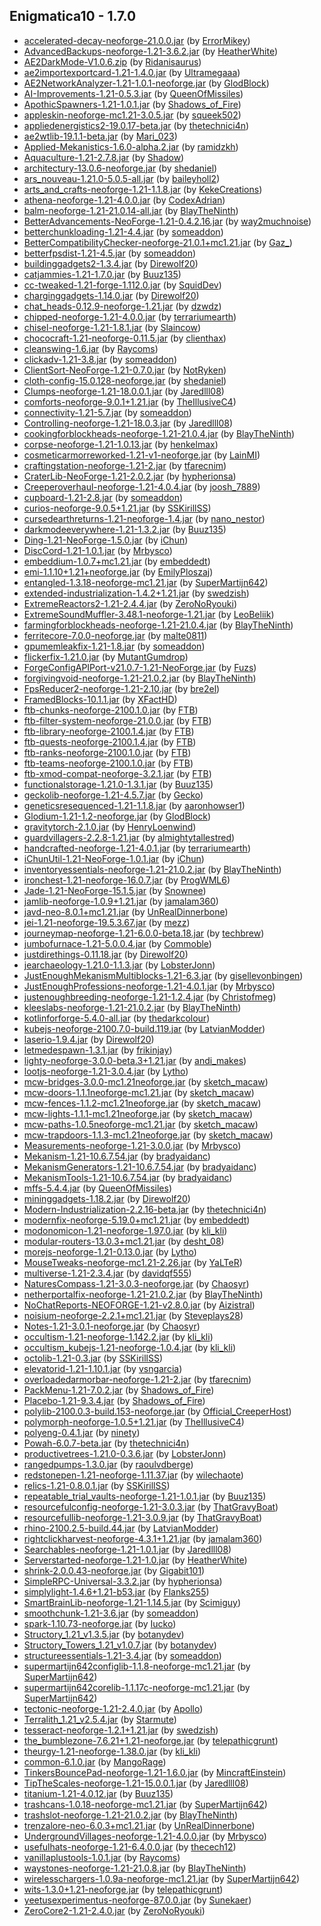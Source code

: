 ## Enigmatica10 - 1.7.0

  * [accelerated-decay-neoforge-21.0.0.jar](https://www.curseforge.com/minecraft/mc-mods/accelerated-decay/files/5433036) (by [ErrorMikey](https://www.curseforge.com/members/ErrorMikey/projects))
  * [AdvancedBackups-neoforge-1.21-3.6.2.jar](https://www.curseforge.com/minecraft/mc-mods/advanced-backups/files/5468507) (by [HeatherWhite](https://www.curseforge.com/members/HeatherWhite/projects))
  * [AE2DarkMode-V1.0.6.zip](https://www.curseforge.com/minecraft/texture-packs/ae2-dark-mode/files/5520011) (by [Ridanisaurus](https://www.curseforge.com/members/Ridanisaurus/projects))
  * [ae2importexportcard-1.21-1.4.0.jar](https://www.curseforge.com/minecraft/mc-mods/ae2-import-export-card/files/5577253) (by [Ultramegaaa](https://www.curseforge.com/members/Ultramegaaa/projects))
  * [AE2NetworkAnalyzer-1.21-1.0.1-neoforge.jar](https://www.curseforge.com/minecraft/mc-mods/ae2-network-analyser/files/5491820) (by [GlodBlock](https://www.curseforge.com/members/GlodBlock/projects))
  * [AI-Improvements-1.21-0.5.3.jar](https://www.curseforge.com/minecraft/mc-mods/ai-improvements/files/5426792) (by [QueenOfMissiles](https://www.curseforge.com/members/QueenOfMissiles/projects))
  * [ApothicSpawners-1.21-1.0.1.jar](https://www.curseforge.com/minecraft/mc-mods/apothic-spawners/files/5516328) (by [Shadows_of_Fire](https://www.curseforge.com/members/Shadows_of_Fire/projects))
  * [appleskin-neoforge-mc1.21-3.0.5.jar](https://www.curseforge.com/minecraft/mc-mods/appleskin/files/5586600) (by [squeek502](https://www.curseforge.com/members/squeek502/projects))
  * [appliedenergistics2-19.0.17-beta.jar](https://www.curseforge.com/minecraft/mc-mods/applied-energistics-2/files/5571535) (by [thetechnici4n](https://www.curseforge.com/members/thetechnici4n/projects))
  * [ae2wtlib-19.1.1-beta.jar](https://www.curseforge.com/minecraft/mc-mods/applied-energistics-2-wireless-terminals/files/5574380) (by [Mari_023](https://www.curseforge.com/members/Mari_023/projects))
  * [Applied-Mekanistics-1.6.0-alpha.2.jar](https://www.curseforge.com/minecraft/mc-mods/applied-mekanistics/files/5564115) (by [ramidzkh](https://www.curseforge.com/members/ramidzkh/projects))
  * [Aquaculture-1.21-2.7.8.jar](https://www.curseforge.com/minecraft/mc-mods/aquaculture/files/5584034) (by [Shadow](https://www.curseforge.com/members/Shadow/projects))
  * [architectury-13.0.6-neoforge.jar](https://www.curseforge.com/minecraft/mc-mods/architectury-api/files/5553800) (by [shedaniel](https://www.curseforge.com/members/shedaniel/projects))
  * [ars_nouveau-1.21.0-5.0.5-all.jar](https://www.curseforge.com/minecraft/mc-mods/ars-nouveau/files/5582488) (by [baileyholl2](https://www.curseforge.com/members/baileyholl2/projects))
  * [arts_and_crafts-neoforge-1.21-1.1.8.jar](https://www.curseforge.com/minecraft/mc-mods/artsandcrafts/files/5579915) (by [KekeCreations](https://www.curseforge.com/members/KekeCreations/projects))
  * [athena-neoforge-1.21-4.0.0.jar](https://www.curseforge.com/minecraft/mc-mods/athena/files/5431579) (by [CodexAdrian](https://www.curseforge.com/members/CodexAdrian/projects))
  * [balm-neoforge-1.21-21.0.14-all.jar](https://www.curseforge.com/minecraft/mc-mods/balm/files/5525369) (by [BlayTheNinth](https://www.curseforge.com/members/BlayTheNinth/projects))
  * [BetterAdvancements-NeoForge-1.21-0.4.2.16.jar](https://www.curseforge.com/minecraft/mc-mods/better-advancements/files/5511371) (by [way2muchnoise](https://www.curseforge.com/members/way2muchnoise/projects))
  * [betterchunkloading-1.21-4.4.jar](https://www.curseforge.com/minecraft/mc-mods/better-chunk-loading-forge-fabric/files/5527053) (by [someaddon](https://www.curseforge.com/members/someaddon/projects))
  * [BetterCompatibilityChecker-neoforge-21.0.1+mc1.21.jar](https://www.curseforge.com/minecraft/mc-mods/better-compatibility-checker/files/5432277) (by [Gaz_](https://www.curseforge.com/members/Gaz_/projects))
  * [betterfpsdist-1.21-4.5.jar](https://www.curseforge.com/minecraft/mc-mods/better-fps-render-distance/files/5508729) (by [someaddon](https://www.curseforge.com/members/someaddon/projects))
  * [buildinggadgets2-1.3.4.jar](https://www.curseforge.com/minecraft/mc-mods/building-gadgets/files/5576316) (by [Direwolf20](https://www.curseforge.com/members/Direwolf20/projects))
  * [catjammies-1.21-1.7.0.jar](https://www.curseforge.com/minecraft/mc-mods/cat-jammies/files/5573900) (by [Buuz135](https://www.curseforge.com/members/Buuz135/projects))
  * [cc-tweaked-1.21-forge-1.112.0.jar](https://www.curseforge.com/minecraft/mc-mods/cc-tweaked/files/5583001) (by [SquidDev](https://www.curseforge.com/members/SquidDev/projects))
  * [charginggadgets-1.14.0.jar](https://www.curseforge.com/minecraft/mc-mods/charging-gadgets/files/5450580) (by [Direwolf20](https://www.curseforge.com/members/Direwolf20/projects))
  * [chat_heads-0.12.9-neoforge-1.21.jar](https://www.curseforge.com/minecraft/mc-mods/chat-heads/files/5577387) (by [dzwdz](https://www.curseforge.com/members/dzwdz/projects))
  * [chipped-neoforge-1.21-4.0.0.jar](https://www.curseforge.com/minecraft/mc-mods/chipped/files/5506938) (by [terrariumearth](https://www.curseforge.com/members/terrariumearth/projects))
  * [chisel-neoforge-1.21-1.8.1.jar](https://www.curseforge.com/minecraft/mc-mods/chisel-reborn/files/5493819) (by [Slaincow](https://www.curseforge.com/members/Slaincow/projects))
  * [chococraft-1.21-neoforge-0.11.5.jar](https://www.curseforge.com/minecraft/mc-mods/chococraft/files/5534580) (by [clienthax](https://www.curseforge.com/members/clienthax/projects))
  * [cleanswing-1.6.jar](https://www.curseforge.com/minecraft/mc-mods/clean-swing-through-grass/files/5481920) (by [Raycoms](https://www.curseforge.com/members/Raycoms/projects))
  * [clickadv-1.21-3.8.jar](https://www.curseforge.com/minecraft/mc-mods/clickable-advancements/files/5551404) (by [someaddon](https://www.curseforge.com/members/someaddon/projects))
  * [ClientSort-NeoForge-1.21-0.7.0.jar](https://www.curseforge.com/minecraft/mc-mods/clientsort/files/5515901) (by [NotRyken](https://www.curseforge.com/members/NotRyken/projects))
  * [cloth-config-15.0.128-neoforge.jar](https://www.curseforge.com/minecraft/mc-mods/cloth-config/files/5553805) (by [shedaniel](https://www.curseforge.com/members/shedaniel/projects))
  * [Clumps-neoforge-1.21-18.0.0.1.jar](https://www.curseforge.com/minecraft/mc-mods/clumps/files/5430025) (by [Jaredlll08](https://www.curseforge.com/members/Jaredlll08/projects))
  * [comforts-neoforge-9.0.1+1.21.jar](https://www.curseforge.com/minecraft/mc-mods/comforts/files/5579886) (by [TheIllusiveC4](https://www.curseforge.com/members/TheIllusiveC4/projects))
  * [connectivity-1.21-5.7.jar](https://www.curseforge.com/minecraft/mc-mods/connectivity/files/5513995) (by [someaddon](https://www.curseforge.com/members/someaddon/projects))
  * [Controlling-neoforge-1.21-18.0.3.jar](https://www.curseforge.com/minecraft/mc-mods/controlling/files/5582556) (by [Jaredlll08](https://www.curseforge.com/members/Jaredlll08/projects))
  * [cookingforblockheads-neoforge-1.21-21.0.4.jar](https://www.curseforge.com/minecraft/mc-mods/cooking-for-blockheads/files/5500784) (by [BlayTheNinth](https://www.curseforge.com/members/BlayTheNinth/projects))
  * [corpse-neoforge-1.21-1.0.13.jar](https://www.curseforge.com/minecraft/mc-mods/corpse/files/5425065) (by [henkelmax](https://www.curseforge.com/members/henkelmax/projects))
  * [cosmeticarmorreworked-1.21-v1-neoforge.jar](https://www.curseforge.com/minecraft/mc-mods/cosmetic-armor-reworked/files/5427303) (by [LainMI](https://www.curseforge.com/members/LainMI/projects))
  * [craftingstation-neoforge-1.21-2.jar](https://www.curseforge.com/minecraft/mc-mods/crafting-station/files/5569165) (by [tfarecnim](https://www.curseforge.com/members/tfarecnim/projects))
  * [CraterLib-NeoForge-1.21-2.0.2.jar](https://www.curseforge.com/minecraft/mc-mods/craterlib/files/5574063) (by [hypherionsa](https://www.curseforge.com/members/hypherionsa/projects))
  * [Creeperoverhaul-neoforge-1.21-4.0.4.jar](https://www.curseforge.com/minecraft/mc-mods/creeper-overhaul/files/5512249) (by [joosh_7889](https://www.curseforge.com/members/joosh_7889/projects))
  * [cupboard-1.21-2.8.jar](https://www.curseforge.com/minecraft/mc-mods/cupboard/files/5570763) (by [someaddon](https://www.curseforge.com/members/someaddon/projects))
  * [curios-neoforge-9.0.5+1.21.jar](https://www.curseforge.com/minecraft/mc-mods/curios-continuation/files/5546342) (by [SSKirillSS](https://www.curseforge.com/members/SSKirillSS/projects))
  * [cursedearthreturns-1.21-neoforge-1.4.jar](https://www.curseforge.com/minecraft/mc-mods/cursed-earth-returns/files/5508832) (by [nano_nestor](https://www.curseforge.com/members/nano_nestor/projects))
  * [darkmodeeverywhere-1.21-1.3.2.jar](https://www.curseforge.com/minecraft/mc-mods/dark-mode-everywhere/files/5574828) (by [Buuz135](https://www.curseforge.com/members/Buuz135/projects))
  * [Ding-1.21-NeoForge-1.5.0.jar](https://www.curseforge.com/minecraft/mc-mods/ding/files/5478493) (by [iChun](https://www.curseforge.com/members/iChun/projects))
  * [DiscCord-1.21-1.0.1.jar](https://www.curseforge.com/minecraft/mc-mods/disccord/files/5584834) (by [Mrbysco](https://www.curseforge.com/members/Mrbysco/projects))
  * [embeddium-1.0.7+mc1.21.jar](https://www.curseforge.com/minecraft/mc-mods/embeddium/files/5556146) (by [embeddedt](https://www.curseforge.com/members/embeddedt/projects))
  * [emi-1.1.10+1.21+neoforge.jar](https://www.curseforge.com/minecraft/mc-mods/emi/files/5497461) (by [EmilyPloszaj](https://www.curseforge.com/members/EmilyPloszaj/projects))
  * [entangled-1.3.18-neoforge-mc1.21.jar](https://www.curseforge.com/minecraft/mc-mods/entangled/files/5547026) (by [SuperMartijn642](https://www.curseforge.com/members/SuperMartijn642/projects))
  * [extended-industrialization-1.4.2+1.21.jar](https://www.curseforge.com/minecraft/mc-mods/extended-industrialization/files/5581641) (by [swedzish](https://www.curseforge.com/members/swedzish/projects))
  * [ExtremeReactors2-1.21-2.4.4.jar](https://www.curseforge.com/minecraft/mc-mods/extreme-reactors/files/5538095) (by [ZeroNoRyouki](https://www.curseforge.com/members/ZeroNoRyouki/projects))
  * [ExtremeSoundMuffler-3.48.1-neoforge-1.21.jar](https://www.curseforge.com/minecraft/mc-mods/extreme-sound-muffler/files/5578312) (by [LeoBeliik](https://www.curseforge.com/members/LeoBeliik/projects))
  * [farmingforblockheads-neoforge-1.21-21.0.4.jar](https://www.curseforge.com/minecraft/mc-mods/farming-for-blockheads/files/5508040) (by [BlayTheNinth](https://www.curseforge.com/members/BlayTheNinth/projects))
  * [ferritecore-7.0.0-neoforge.jar](https://www.curseforge.com/minecraft/mc-mods/ferritecore/files/5434178) (by [malte0811](https://www.curseforge.com/members/malte0811/projects))
  * [gpumemleakfix-1.21-1.8.jar](https://www.curseforge.com/minecraft/mc-mods/fix-gpu-memory-leak/files/5513549) (by [someaddon](https://www.curseforge.com/members/someaddon/projects))
  * [flickerfix-1.21.0.jar](https://www.curseforge.com/minecraft/mc-mods/flickerfix/files/5424859) (by [MutantGumdrop](https://www.curseforge.com/members/MutantGumdrop/projects))
  * [ForgeConfigAPIPort-v21.0.7-1.21-NeoForge.jar](https://www.curseforge.com/minecraft/mc-mods/forge-config-api-port-fabric/files/5577288) (by [Fuzs](https://www.curseforge.com/members/Fuzs/projects))
  * [forgivingvoid-neoforge-1.21-21.0.2.jar](https://www.curseforge.com/minecraft/mc-mods/forgiving-void/files/5426975) (by [BlayTheNinth](https://www.curseforge.com/members/BlayTheNinth/projects))
  * [FpsReducer2-neoforge-1.21-2.10.jar](https://www.curseforge.com/minecraft/mc-mods/fps-reducer/files/5561051) (by [bre2el](https://www.curseforge.com/members/bre2el/projects))
  * [FramedBlocks-10.1.1.jar](https://www.curseforge.com/minecraft/mc-mods/framedblocks/files/5575009) (by [XFactHD](https://www.curseforge.com/members/XFactHD/projects))
  * [ftb-chunks-neoforge-2100.1.0.jar](https://www.curseforge.com/minecraft/mc-mods/ftb-chunks-forge/files/5448646) (by [FTB](https://www.curseforge.com/members/FTB/projects))
  * [ftb-filter-system-neoforge-21.0.0.jar](https://www.curseforge.com/minecraft/mc-mods/ftb-filter-system/files/5584360) (by [FTB](https://www.curseforge.com/members/FTB/projects))
  * [ftb-library-neoforge-2100.1.4.jar](https://www.curseforge.com/minecraft/mc-mods/ftb-library-forge/files/5583834) (by [FTB](https://www.curseforge.com/members/FTB/projects))
  * [ftb-quests-neoforge-2100.1.4.jar](https://www.curseforge.com/minecraft/mc-mods/ftb-quests-forge/files/5543248) (by [FTB](https://www.curseforge.com/members/FTB/projects))
  * [ftb-ranks-neoforge-2100.1.0.jar](https://www.curseforge.com/minecraft/mc-mods/ftb-ranks-forge/files/5444606) (by [FTB](https://www.curseforge.com/members/FTB/projects))
  * [ftb-teams-neoforge-2100.1.0.jar](https://www.curseforge.com/minecraft/mc-mods/ftb-teams-forge/files/5448371) (by [FTB](https://www.curseforge.com/members/FTB/projects))
  * [ftb-xmod-compat-neoforge-3.2.1.jar](https://www.curseforge.com/minecraft/mc-mods/ftb-xmod-compat/files/5494734) (by [FTB](https://www.curseforge.com/members/FTB/projects))
  * [functionalstorage-1.21.0-1.3.1.jar](https://www.curseforge.com/minecraft/mc-mods/functional-storage/files/5545676) (by [Buuz135](https://www.curseforge.com/members/Buuz135/projects))
  * [geckolib-neoforge-1.21-4.5.7.jar](https://www.curseforge.com/minecraft/mc-mods/geckolib/files/5544221) (by [Gecko](https://www.curseforge.com/members/Gecko/projects))
  * [geneticsresequenced-1.21-1.1.8.jar](https://www.curseforge.com/minecraft/mc-mods/genetics-resequenced/files/5573523) (by [aaronhowser1](https://www.curseforge.com/members/aaronhowser1/projects))
  * [Glodium-1.21-1.2-neoforge.jar](https://www.curseforge.com/minecraft/mc-mods/glodium/files/5491696) (by [GlodBlock](https://www.curseforge.com/members/GlodBlock/projects))
  * [gravitytorch-2.1.0.jar](https://www.curseforge.com/minecraft/mc-mods/gravity-torch/files/5581261) (by [HenryLoenwind](https://www.curseforge.com/members/HenryLoenwind/projects))
  * [guardvillagers-2.2.8-1.21.jar](https://www.curseforge.com/minecraft/mc-mods/guard-villagers/files/5552800) (by [almightytallestred](https://www.curseforge.com/members/almightytallestred/projects))
  * [handcrafted-neoforge-1.21-4.0.1.jar](https://www.curseforge.com/minecraft/mc-mods/handcrafted/files/5436875) (by [terrariumearth](https://www.curseforge.com/members/terrariumearth/projects))
  * [iChunUtil-1.21-NeoForge-1.0.1.jar](https://www.curseforge.com/minecraft/mc-mods/ichunutil/files/5573819) (by [iChun](https://www.curseforge.com/members/iChun/projects))
  * [inventoryessentials-neoforge-1.21-21.0.2.jar](https://www.curseforge.com/minecraft/mc-mods/inventory-essentials/files/5426948) (by [BlayTheNinth](https://www.curseforge.com/members/BlayTheNinth/projects))
  * [ironchest-1.21-neoforge-16.0.7.jar](https://www.curseforge.com/minecraft/mc-mods/iron-chests/files/5491156) (by [ProgWML6](https://www.curseforge.com/members/ProgWML6/projects))
  * [Jade-1.21-NeoForge-15.1.5.jar](https://www.curseforge.com/minecraft/mc-mods/jade/files/5572926) (by [Snownee](https://www.curseforge.com/members/Snownee/projects))
  * [jamlib-neoforge-1.0.9+1.21.jar](https://www.curseforge.com/minecraft/mc-mods/jamlib/files/5427400) (by [jamalam360](https://www.curseforge.com/members/jamalam360/projects))
  * [javd-neo-8.0.1+mc1.21.jar](https://www.curseforge.com/minecraft/mc-mods/javd/files/5557431) (by [UnRealDinnerbone](https://www.curseforge.com/members/UnRealDinnerbone/projects))
  * [jei-1.21-neoforge-19.5.3.67.jar](https://www.curseforge.com/minecraft/mc-mods/jei/files/5583523) (by [mezz](https://www.curseforge.com/members/mezz/projects))
  * [journeymap-neoforge-1.21-6.0.0-beta.18.jar](https://www.curseforge.com/minecraft/mc-mods/journeymap/files/5541925) (by [techbrew](https://www.curseforge.com/members/techbrew/projects))
  * [jumbofurnace-1.21-5.0.0.4.jar](https://www.curseforge.com/minecraft/mc-mods/jumbo-furnace/files/5548945) (by [Commoble](https://www.curseforge.com/members/Commoble/projects))
  * [justdirethings-0.11.18.jar](https://www.curseforge.com/minecraft/mc-mods/just-dire-things/files/5573319) (by [Direwolf20](https://www.curseforge.com/members/Direwolf20/projects))
  * [jearchaeology-1.21.0-1.1.3.jar](https://www.curseforge.com/minecraft/mc-mods/just-enough-archaeology/files/5576916) (by [LobsterJonn](https://www.curseforge.com/members/LobsterJonn/projects))
  * [JustEnoughMekanismMultiblocks-1.21-6.3.jar](https://www.curseforge.com/minecraft/mc-mods/just-enough-mekanism-multiblocks/files/5553567) (by [gisellevonbingen](https://www.curseforge.com/members/gisellevonbingen/projects))
  * [JustEnoughProfessions-neoforge-1.21-4.0.1.jar](https://www.curseforge.com/minecraft/mc-mods/just-enough-professions-jep/files/5539090) (by [Mrbysco](https://www.curseforge.com/members/Mrbysco/projects))
  * [justenoughbreeding-neoforge-1.21-1.2.4.jar](https://www.curseforge.com/minecraft/mc-mods/justenoughbreeding/files/5457195) (by [Christofmeg](https://www.curseforge.com/members/Christofmeg/projects))
  * [kleeslabs-neoforge-1.21-21.0.2.jar](https://www.curseforge.com/minecraft/mc-mods/kleeslabs/files/5426924) (by [BlayTheNinth](https://www.curseforge.com/members/BlayTheNinth/projects))
  * [kotlinforforge-5.4.0-all.jar](https://www.curseforge.com/minecraft/mc-mods/kotlin-for-forge/files/5521840) (by [thedarkcolour](https://www.curseforge.com/members/thedarkcolour/projects))
  * [kubejs-neoforge-2100.7.0-build.119.jar](https://www.curseforge.com/minecraft/mc-mods/kubejs/files/5580858) (by [LatvianModder](https://www.curseforge.com/members/LatvianModder/projects))
  * [laserio-1.9.4.jar](https://www.curseforge.com/minecraft/mc-mods/laserio/files/5576108) (by [Direwolf20](https://www.curseforge.com/members/Direwolf20/projects))
  * [letmedespawn-1.3.1.jar](https://www.curseforge.com/minecraft/mc-mods/let-me-despawn/files/5574556) (by [frikinjay](https://www.curseforge.com/members/frikinjay/projects))
  * [lighty-neoforge-3.0.0-beta.3+1.21.jar](https://www.curseforge.com/minecraft/mc-mods/lighty/files/5425044) (by [andi_makes](https://www.curseforge.com/members/andi_makes/projects))
  * [lootjs-neoforge-1.21-3.0.4.jar](https://www.curseforge.com/minecraft/mc-mods/lootjs/files/5564136) (by [Lytho](https://www.curseforge.com/members/Lytho/projects))
  * [mcw-bridges-3.0.0-mc1.21neoforge.jar](https://www.curseforge.com/minecraft/mc-mods/macaws-bridges/files/5465228) (by [sketch_macaw](https://www.curseforge.com/members/sketch_macaw/projects))
  * [mcw-doors-1.1.1neoforge-mc1.21.jar](https://www.curseforge.com/minecraft/mc-mods/macaws-doors/files/5439155) (by [sketch_macaw](https://www.curseforge.com/members/sketch_macaw/projects))
  * [mcw-fences-1.1.2-mc1.21neoforge.jar](https://www.curseforge.com/minecraft/mc-mods/macaws-fences-and-walls/files/5442175) (by [sketch_macaw](https://www.curseforge.com/members/sketch_macaw/projects))
  * [mcw-lights-1.1.1-mc1.21neoforge.jar](https://www.curseforge.com/minecraft/mc-mods/macaws-lights-and-lamps/files/5473578) (by [sketch_macaw](https://www.curseforge.com/members/sketch_macaw/projects))
  * [mcw-paths-1.0.5neoforge-mc1.21.jar](https://www.curseforge.com/minecraft/mc-mods/macaws-paths-and-pavings/files/5430735) (by [sketch_macaw](https://www.curseforge.com/members/sketch_macaw/projects))
  * [mcw-trapdoors-1.1.3-mc1.21neoforge.jar](https://www.curseforge.com/minecraft/mc-mods/macaws-trapdoors/files/5431123) (by [sketch_macaw](https://www.curseforge.com/members/sketch_macaw/projects))
  * [Measurements-neoforge-1.21-3.0.0.jar](https://www.curseforge.com/minecraft/mc-mods/measurements/files/5435858) (by [Mrbysco](https://www.curseforge.com/members/Mrbysco/projects))
  * [Mekanism-1.21-10.6.7.54.jar](https://www.curseforge.com/minecraft/mc-mods/mekanism/files/5574951) (by [bradyaidanc](https://www.curseforge.com/members/bradyaidanc/projects))
  * [MekanismGenerators-1.21-10.6.7.54.jar](https://www.curseforge.com/minecraft/mc-mods/mekanism-generators/files/5574954) (by [bradyaidanc](https://www.curseforge.com/members/bradyaidanc/projects))
  * [MekanismTools-1.21-10.6.7.54.jar](https://www.curseforge.com/minecraft/mc-mods/mekanism-tools/files/5574955) (by [bradyaidanc](https://www.curseforge.com/members/bradyaidanc/projects))
  * [mffs-5.4.4.jar](https://www.curseforge.com/minecraft/mc-mods/mffs/files/5475469) (by [QueenOfMissiles](https://www.curseforge.com/members/QueenOfMissiles/projects))
  * [mininggadgets-1.18.2.jar](https://www.curseforge.com/minecraft/mc-mods/mining-gadgets/files/5547584) (by [Direwolf20](https://www.curseforge.com/members/Direwolf20/projects))
  * [Modern-Industrialization-2.2.16-beta.jar](https://www.curseforge.com/minecraft/mc-mods/modern-industrialization/files/5585300) (by [thetechnici4n](https://www.curseforge.com/members/thetechnici4n/projects))
  * [modernfix-neoforge-5.19.0+mc1.21.jar](https://www.curseforge.com/minecraft/mc-mods/modernfix/files/5569656) (by [embeddedt](https://www.curseforge.com/members/embeddedt/projects))
  * [modonomicon-1.21-neoforge-1.97.0.jar](https://www.curseforge.com/minecraft/mc-mods/modonomicon/files/5583404) (by [kli_kli](https://www.curseforge.com/members/kli_kli/projects))
  * [modular-routers-13.0.3+mc1.21.jar](https://www.curseforge.com/minecraft/mc-mods/modular-routers/files/5561836) (by [desht_08](https://www.curseforge.com/members/desht_08/projects))
  * [morejs-neoforge-1.21-0.13.0.jar](https://www.curseforge.com/minecraft/mc-mods/morejs/files/5568771) (by [Lytho](https://www.curseforge.com/members/Lytho/projects))
  * [MouseTweaks-neoforge-mc1.21-2.26.jar](https://www.curseforge.com/minecraft/mc-mods/mouse-tweaks/files/5437296) (by [YaLTeR](https://www.curseforge.com/members/YaLTeR/projects))
  * [multiverse-1.21-2.3.4.jar](https://www.curseforge.com/minecraft/mc-mods/multiverse/files/5525918) (by [davidqf555](https://www.curseforge.com/members/davidqf555/projects))
  * [NaturesCompass-1.21-3.0.3-neoforge.jar](https://www.curseforge.com/minecraft/mc-mods/natures-compass/files/5474686) (by [Chaosyr](https://www.curseforge.com/members/Chaosyr/projects))
  * [netherportalfix-neoforge-1.21-21.0.2.jar](https://www.curseforge.com/minecraft/mc-mods/netherportalfix/files/5472056) (by [BlayTheNinth](https://www.curseforge.com/members/BlayTheNinth/projects))
  * [NoChatReports-NEOFORGE-1.21-v2.8.0.jar](https://www.curseforge.com/minecraft/mc-mods/no-chat-reports/files/5441267) (by [Aizistral](https://www.curseforge.com/members/Aizistral/projects))
  * [noisium-neoforge-2.2.1+mc1.21.jar](https://www.curseforge.com/minecraft/mc-mods/noisium/files/5501577) (by [Steveplays28](https://www.curseforge.com/members/Steveplays28/projects))
  * [Notes-1.21-3.0.1-neoforge.jar](https://www.curseforge.com/minecraft/mc-mods/notes/files/5474813) (by [Chaosyr](https://www.curseforge.com/members/Chaosyr/projects))
  * [occultism-1.21-neoforge-1.142.2.jar](https://www.curseforge.com/minecraft/mc-mods/occultism/files/5586585) (by [kli_kli](https://www.curseforge.com/members/kli_kli/projects))
  * [occultism_kubejs-1.21-neoforge-1.0.4.jar](https://www.curseforge.com/minecraft/mc-mods/occultism-kubejs/files/5558232) (by [kli_kli](https://www.curseforge.com/members/kli_kli/projects))
  * [octolib-1.21-0.3.jar](https://www.curseforge.com/minecraft/mc-mods/octo-lib/files/5447735) (by [SSKirillSS](https://www.curseforge.com/members/SSKirillSS/projects))
  * [elevatorid-1.21-1.10.1.jar](https://www.curseforge.com/minecraft/mc-mods/openblocks-elevator/files/5431516) (by [vsngarcia](https://www.curseforge.com/members/vsngarcia/projects))
  * [overloadedarmorbar-neoforge-1.21-2.jar](https://www.curseforge.com/minecraft/mc-mods/overloaded-armor-bar/files/5537850) (by [tfarecnim](https://www.curseforge.com/members/tfarecnim/projects))
  * [PackMenu-1.21-7.0.2.jar](https://www.curseforge.com/minecraft/mc-mods/packmenu/files/5516108) (by [Shadows_of_Fire](https://www.curseforge.com/members/Shadows_of_Fire/projects))
  * [Placebo-1.21-9.3.4.jar](https://www.curseforge.com/minecraft/mc-mods/placebo/files/5547234) (by [Shadows_of_Fire](https://www.curseforge.com/members/Shadows_of_Fire/projects))
  * [polylib-2100.0.3-build.153-neoforge.jar](https://www.curseforge.com/minecraft/mc-mods/polylib/files/5492142) (by [Official_CreeperHost](https://www.curseforge.com/members/Official_CreeperHost/projects))
  * [polymorph-neoforge-1.0.5+1.21.jar](https://www.curseforge.com/minecraft/mc-mods/polymorph/files/5550094) (by [TheIllusiveC4](https://www.curseforge.com/members/TheIllusiveC4/projects))
  * [polyeng-0.4.1.jar](https://www.curseforge.com/minecraft/mc-mods/polymorphic-energistics/files/5545923) (by [ninety](https://www.curseforge.com/members/ninety/projects))
  * [Powah-6.0.7-beta.jar](https://www.curseforge.com/minecraft/mc-mods/powah-rearchitected/files/5585204) (by [thetechnici4n](https://www.curseforge.com/members/thetechnici4n/projects))
  * [productivetrees-1.21.0-0.3.6.jar](https://www.curseforge.com/minecraft/mc-mods/productivetrees/files/5573802) (by [LobsterJonn](https://www.curseforge.com/members/LobsterJonn/projects))
  * [rangedpumps-1.3.0.jar](https://www.curseforge.com/minecraft/mc-mods/ranged-pumps/files/5508029) (by [raoulvdberge](https://www.curseforge.com/members/raoulvdberge/projects))
  * [redstonepen-1.21-neoforge-1.11.37.jar](https://www.curseforge.com/minecraft/mc-mods/redstone-pen/files/5583949) (by [wilechaote](https://www.curseforge.com/members/wilechaote/projects))
  * [relics-1.21-0.8.0.1.jar](https://www.curseforge.com/minecraft/mc-mods/relics-mod/files/5583576) (by [SSKirillSS](https://www.curseforge.com/members/SSKirillSS/projects))
  * [repeatable_trial_vaults-neoforge-1.21-1.0.1.jar](https://www.curseforge.com/minecraft/mc-mods/repeatable-trial-vaults/files/5585069) (by [Buuz135](https://www.curseforge.com/members/Buuz135/projects))
  * [resourcefulconfig-neoforge-1.21-3.0.3.jar](https://www.curseforge.com/minecraft/mc-mods/resourceful-config/files/5548748) (by [ThatGravyBoat](https://www.curseforge.com/members/ThatGravyBoat/projects))
  * [resourcefullib-neoforge-1.21-3.0.9.jar](https://www.curseforge.com/minecraft/mc-mods/resourceful-lib/files/5483169) (by [ThatGravyBoat](https://www.curseforge.com/members/ThatGravyBoat/projects))
  * [rhino-2100.2.5-build.44.jar](https://www.curseforge.com/minecraft/mc-mods/rhino/files/5554415) (by [LatvianModder](https://www.curseforge.com/members/LatvianModder/projects))
  * [rightclickharvest-neoforge-4.3.1+1.21.jar](https://www.curseforge.com/minecraft/mc-mods/rightclickharvest/files/5492116) (by [jamalam360](https://www.curseforge.com/members/jamalam360/projects))
  * [Searchables-neoforge-1.21-1.0.1.jar](https://www.curseforge.com/minecraft/mc-mods/searchables/files/5430128) (by [Jaredlll08](https://www.curseforge.com/members/Jaredlll08/projects))
  * [Serverstarted-neoforge-1.21-1.0.jar](https://www.curseforge.com/minecraft/mc-mods/server-started/files/5565656) (by [HeatherWhite](https://www.curseforge.com/members/HeatherWhite/projects))
  * [shrink-2.0.0.43-neoforge.jar](https://www.curseforge.com/minecraft/mc-mods/shrink_/files/5550606) (by [Gigabit101](https://www.curseforge.com/members/Gigabit101/projects))
  * [SimpleRPC-Universal-3.3.2.jar](https://www.curseforge.com/minecraft/mc-mods/simple-discord-rpc/files/5521178) (by [hypherionsa](https://www.curseforge.com/members/hypherionsa/projects))
  * [simplylight-1.4.6+1.21-b53.jar](https://www.curseforge.com/minecraft/mc-mods/simply-light/files/5520283) (by [Flanks255](https://www.curseforge.com/members/Flanks255/projects))
  * [SmartBrainLib-neoforge-1.21-1.14.5.jar](https://www.curseforge.com/minecraft/mc-mods/smartbrainlib/files/5513418) (by [Scimiguy](https://www.curseforge.com/members/Scimiguy/projects))
  * [smoothchunk-1.21-3.6.jar](https://www.curseforge.com/minecraft/mc-mods/smooth-chunk-save/files/5508954) (by [someaddon](https://www.curseforge.com/members/someaddon/projects))
  * [spark-1.10.73-neoforge.jar](https://www.curseforge.com/minecraft/mc-mods/spark/files/5434153) (by [Iucko](https://www.curseforge.com/members/Iucko/projects))
  * [Structory_1.21_v1.3.5.jar](https://www.curseforge.com/minecraft/mc-mods/structory/files/5424923) (by [botanydev](https://www.curseforge.com/members/botanydev/projects))
  * [Structory_Towers_1.21_v1.0.7.jar](https://www.curseforge.com/minecraft/mc-mods/structory-towers/files/5424926) (by [botanydev](https://www.curseforge.com/members/botanydev/projects))
  * [structureessentials-1.21-3.4.jar](https://www.curseforge.com/minecraft/mc-mods/structure-essentials-forge-fabric/files/5512069) (by [someaddon](https://www.curseforge.com/members/someaddon/projects))
  * [supermartijn642configlib-1.1.8-neoforge-mc1.21.jar](https://www.curseforge.com/minecraft/mc-mods/supermartijn642s-config-lib/files/5546996) (by [SuperMartijn642](https://www.curseforge.com/members/SuperMartijn642/projects))
  * [supermartijn642corelib-1.1.17c-neoforge-mc1.21.jar](https://www.curseforge.com/minecraft/mc-mods/supermartijn642s-core-lib/files/5551644) (by [SuperMartijn642](https://www.curseforge.com/members/SuperMartijn642/projects))
  * [tectonic-neoforge-1.21-2.4.0.jar](https://www.curseforge.com/minecraft/mc-mods/tectonic/files/5441624) (by [Apollo](https://www.curseforge.com/members/Apollo/projects))
  * [Terralith_1.21_v2.5.4.jar](https://www.curseforge.com/minecraft/mc-mods/terralith/files/5512077) (by [Starmute](https://www.curseforge.com/members/Starmute/projects))
  * [tesseract-neoforge-1.2.1+1.21.jar](https://www.curseforge.com/minecraft/mc-mods/tesseract-api-neoforge/files/5578424) (by [swedzish](https://www.curseforge.com/members/swedzish/projects))
  * [the_bumblezone-7.6.21+1.21-neoforge.jar](https://www.curseforge.com/minecraft/mc-mods/the-bumblezone-forge/files/5582342) (by [telepathicgrunt](https://www.curseforge.com/members/telepathicgrunt/projects))
  * [theurgy-1.21-neoforge-1.38.0.jar](https://www.curseforge.com/minecraft/mc-mods/theurgy/files/5586760) (by [kli_kli](https://www.curseforge.com/members/kli_kli/projects))
  * [common-6.1.0.jar](https://www.curseforge.com/minecraft/mc-mods/time-in-a-bottle-universal/files/5522002) (by [MangoRage](https://www.curseforge.com/members/MangoRage/projects))
  * [TinkersBouncePad-neoforge-1.21-1.6.0.jar](https://www.curseforge.com/minecraft/mc-mods/tinkers-bounce-pad/files/5474304) (by [MincraftEinstein](https://www.curseforge.com/members/MincraftEinstein/projects))
  * [TipTheScales-neoforge-1.21-15.0.0.1.jar](https://www.curseforge.com/minecraft/mc-mods/tipthescales/files/5430372) (by [Jaredlll08](https://www.curseforge.com/members/Jaredlll08/projects))
  * [titanium-1.21-4.0.12.jar](https://www.curseforge.com/minecraft/mc-mods/titanium/files/5507166) (by [Buuz135](https://www.curseforge.com/members/Buuz135/projects))
  * [trashcans-1.0.18-neoforge-mc1.21.jar](https://www.curseforge.com/minecraft/mc-mods/trash-cans/files/5550159) (by [SuperMartijn642](https://www.curseforge.com/members/SuperMartijn642/projects))
  * [trashslot-neoforge-1.21-21.0.2.jar](https://www.curseforge.com/minecraft/mc-mods/trashslot/files/5441050) (by [BlayTheNinth](https://www.curseforge.com/members/BlayTheNinth/projects))
  * [trenzalore-neo-6.0.3+mc1.21.jar](https://www.curseforge.com/minecraft/mc-mods/trenzalore/files/5541857) (by [UnRealDinnerbone](https://www.curseforge.com/members/UnRealDinnerbone/projects))
  * [UndergroundVillages-neoforge-1.21-4.0.0.jar](https://www.curseforge.com/minecraft/mc-mods/underground-villages/files/5477727) (by [Mrbysco](https://www.curseforge.com/members/Mrbysco/projects))
  * [usefulhats-neoforge-1.21-6.4.0.0.jar](https://www.curseforge.com/minecraft/mc-mods/useful-hats/files/5543752) (by [thecech12](https://www.curseforge.com/members/thecech12/projects))
  * [vanillaplustools-1.0.1.jar](https://www.curseforge.com/minecraft/mc-mods/vanilla-tools/files/5475486) (by [Raycoms](https://www.curseforge.com/members/Raycoms/projects))
  * [waystones-neoforge-1.21-21.0.8.jar](https://www.curseforge.com/minecraft/mc-mods/waystones/files/5516524) (by [BlayTheNinth](https://www.curseforge.com/members/BlayTheNinth/projects))
  * [wirelesschargers-1.0.9a-neoforge-mc1.21.jar](https://www.curseforge.com/minecraft/mc-mods/wireless-chargers/files/5551798) (by [SuperMartijn642](https://www.curseforge.com/members/SuperMartijn642/projects))
  * [wits-1.3.0+1.21-neoforge.jar](https://www.curseforge.com/minecraft/mc-mods/wits/files/5426237) (by [telepathicgrunt](https://www.curseforge.com/members/telepathicgrunt/projects))
  * [yeetusexperimentus-neoforge-87.0.0.jar](https://www.curseforge.com/minecraft/mc-mods/yeetusexperimentus/files/5444189) (by [Sunekaer](https://www.curseforge.com/members/Sunekaer/projects))
  * [ZeroCore2-1.21-2.4.0.jar](https://www.curseforge.com/minecraft/mc-mods/zerocore/files/5464103) (by [ZeroNoRyouki](https://www.curseforge.com/members/ZeroNoRyouki/projects))

